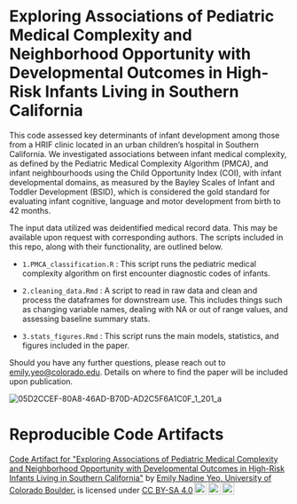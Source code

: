 #  Exploring Associations of Pediatric Medical Complexity and Neighborhood Opportunity with Developmental Outcomes in High-Risk Infants Living in Southern California

This code assessed key determinants of infant development among those from a HRIF clinic located in an urban children’s hospital in Southern California. We investigated associations between infant medical complexity, as defined by the Pediatric Medical Complexity Algorithm (PMCA), and infant neighbourhoods using the Child Opportunity Index (COI), with infant developmental domains, as measured by the Bayley Scales of Infant and Toddler Development (BSID), which is considered the gold standard for evaluating infant cognitive, language and motor development from birth to 42 months. 

The input data utilized was deidentified medical record data. This may be available upon request with corresponding authors. The scripts included in this repo, along with their functionality, are outlined below. 

- `1.PMCA_classification.R` : This script runs the pediatric medical complexity algorithm on first encounter diagnostic codes of infants. 

- `2.cleaning_data.Rmd` : A script to read in raw data and clean and process the dataframes for downstream use. This includes things such as changing variable names, dealing with NA or out of range values, and assessing baseline summary stats.

- `3.stats_figures.Rmd` : This script runs the main models, statistics, and figures included in the paper.

Should you have any further questions, please reach out to emily.yeo@colorado.edu. Details on where to find the paper will be included upon publication. 

![05D2CCEF-80A8-46AD-B70D-AD2C5F6A1C0F_1_201_a](https://github.com/emilynyeo/infant_developement_PMCA_COI/assets/104112036/95ab97f6-3dca-464f-828f-c9bb0d3cab11)

# Reproducible Code Artifacts 

<p xmlns:cc="http://creativecommons.org/ns#" xmlns:dct="http://purl.org/dc/terms/"><a property="dct:title" rel="cc:attributionURL" href="https://github.com/emilynyeo/infant_developement_PMCA_COI">Code Artifact for "Exploring Associations of Pediatric Medical Complexity and Neighborhood Opportunity with Developmental Outcomes in High-Risk Infants Living in Southern California"</a> by <a rel="cc:attributionURL dct:creator" property="cc:attributionName" href="https://www.linkedin.com/in/emily-nadine-yeo/">Emily Nadine Yeo, University of Colorado Boulder.</a> is licensed under <a href="https://creativecommons.org/licenses/by-sa/4.0/?ref=chooser-v1" target="_blank" rel="license noopener noreferrer" style="display:inline-block;">CC BY-SA 4.0<img style="height:22px!important;margin-left:3px;vertical-align:text-bottom;" src="https://mirrors.creativecommons.org/presskit/icons/cc.svg?ref=chooser-v1" alt=""><img style="height:22px!important;margin-left:3px;vertical-align:text-bottom;" src="https://mirrors.creativecommons.org/presskit/icons/by.svg?ref=chooser-v1" alt=""><img style="height:22px!important;margin-left:3px;vertical-align:text-bottom;" src="https://mirrors.creativecommons.org/presskit/icons/sa.svg?ref=chooser-v1" alt=""></a></p>
